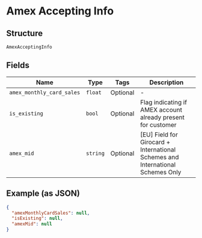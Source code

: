 
# Amex Accepting Info

## Structure

`AmexAcceptingInfo`

## Fields

| Name | Type | Tags | Description |
|  --- | --- | --- | --- |
| `amex_monthly_card_sales` | `float` | Optional | - |
| `is_existing` | `bool` | Optional | Flag indicating if AMEX account already present for customer |
| `amex_mid` | `string` | Optional | [EU] Field for Girocard + International Schemes and International Schemes Only |

## Example (as JSON)

```json
{
  "amexMonthlyCardSales": null,
  "isExisting": null,
  "amexMid": null
}
```

